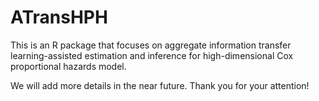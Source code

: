 # ATransHPH
This is an R package that focuses on aggregate information transfer learning-assisted estimation and inference for high-dimensional Cox proportional hazards model.

We will add more details in the near future. Thank you for your attention!

